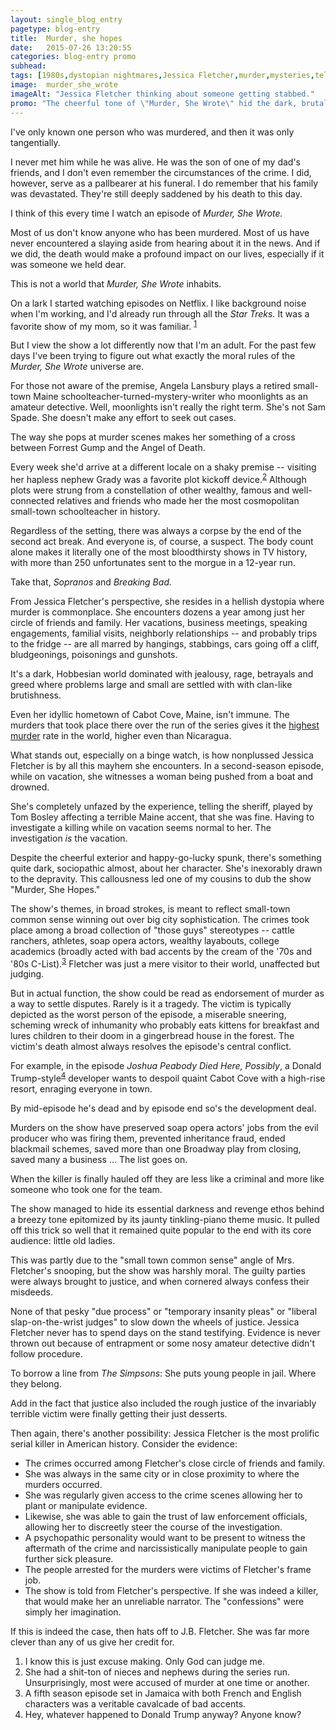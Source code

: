 ```yaml
---
layout: single_blog_entry
pagetype: blog-entry
title:  Murder, she hopes
date:   2015-07-26 13:20:55
categories: blog-entry promo
subhead:
tags: [1980s,dystopian nightmares,Jessica Fletcher,murder,mysteries,television]
image:  murder_she_wrote
imageAlt: "Jessica Fletcher thinking about someone getting stabbed."
promo: "The cheerful tone of \"Murder, She Wrote\" hid the dark, brutal dystopia just underneath."
---  
```


I've only known one person who was murdered, and then it was only tangentially.

I never met him while he was alive. He was the son of one of my dad's friends, and I don't even remember the circumstances of the crime. I did, however, serve as a pallbearer at his funeral. I do remember that his family was devastated. They're still deeply saddened by his death to this day.

I think of this every time I watch an episode of *Murder, She Wrote.*

Most of us don't know anyone who has been murdered. Most of us have never encountered a slaying aside from hearing about it in the news. And if we did, the death would make a profound impact on our lives, especially if it was someone we held dear.

This is not a world that *Murder, She Wrote* inhabits.

On a lark I started watching episodes on Netflix. I like background noise when I'm working, and I'd already run through all the *Star Treks.* It was a favorite show of my mom, so it was familiar. <sup>[1][11]</sup>

But I view the show a lot differently now that I'm an adult. For the past few days I've been trying to figure out what exactly the moral rules of the *Murder, She Wrote* universe are.


For those not aware of the premise, Angela Lansbury plays a retired small-town Maine schoolteacher-turned-mystery-writer who moonlights as an amateur detective. Well, moonlights isn't really the right term. She's not Sam Spade. She doesn't make any effort to seek out cases.

The way she pops at murder scenes makes her something of a cross between Forrest Gump and the Angel of Death.

Every week she'd arrive at a different locale on a shaky premise -- visiting her hapless nephew Grady was a favorite plot kickoff device.<sup>[2][1]</sup> Although plots were strung from a constellation of other wealthy, famous and well-connected relatives and friends who made her the most cosmopolitan small-town schoolteacher in history.

Regardless of the setting, there was always a corpse by the end of the second act break. And everyone is, of course, a suspect. The body count alone makes it literally one of the most bloodthirsty shows in TV history, with more than 250 unfortunates sent to the morgue in a 12-year run.

Take that, *Sopranos* and *Breaking Bad.*

From Jessica Fletcher's perspective, she resides in a hellish dystopia where murder is commonplace. She encounters dozens a year among just her circle of friends and family. Her vacations, business meetings, speaking engagements, familial visits, neighborly relationships -- and probably trips to the fridge -- are all marred by hangings, stabbings, cars going off a cliff, bludgeonings, poisonings and gunshots.

It's a dark, Hobbesian world dominated with jealousy, rage, betrayals and greed where problems large and small are settled with with clan-like brutishness.

Even her idyllic hometown of Cabot Cove, Maine, isn't immune. The murders that took place there over the run of the series gives it the [highest murder][2] rate in the world, higher even than Nicaragua.

What stands out, especially on a binge watch, is how nonplussed Jessica Fletcher is by all this mayhem she encounters. In a second-season episode, while on vacation, she witnesses a woman being pushed from a boat and drowned.

She's completely unfazed by the experience, telling the sheriff, played by Tom Bosley affecting a terrible Maine accent, that she was fine. Having to investigate a killing while on vacation seems normal to her. The investigation *is* the vacation.

Despite the cheerful exterior and happy-go-lucky spunk, there's something quite dark, sociopathic almost, about her character. She's inexorably drawn to the depravity. This callousness led one of my cousins to dub the show "Murder, She Hopes."

The show's themes, in broad strokes, is meant to reflect small-town common sense winning out over big city sophistication. The crimes took place among a broad collection of "those guys" stereotypes -- cattle ranchers, athletes, soap opera actors, wealthy layabouts, college academics (broadly acted with bad accents by the cream of the '70s and '80s C-List).<sup>[3][]</sup> Fletcher was just a mere visitor to their world, unaffected but judging.

But in actual function, the show could be read as endorsement of murder as a way to settle disputes. Rarely is it a tragedy. The victim is typically depicted as the worst person of the episode, a miserable sneering, scheming wreck of inhumanity who probably eats kittens for breakfast and lures children to their doom in a gingerbread house in the forest. The victim's death almost always resolves the episode's central conflict.

For example, in the episode *Joshua Peabody Died Here, Possibly*, a Donald Trump-style<sup>[4][]</sup> developer wants to despoil quaint Cabot Cove with a high-rise resort, enraging everyone in town.

By mid-episode he's dead and by episode end so's the development deal.

Murders on the show have preserved soap opera actors' jobs from the evil producer who was firing them, prevented inheritance fraud, ended blackmail schemes, saved more than one Broadway play from closing, saved many a business ... The list goes on.

When the killer is finally hauled off they are less like a criminal and more like someone who took one for the team.

The show managed to hide its essential darkness and revenge ethos behind a breezy tone epitomized by its jaunty tinkling-piano theme music. It pulled off this trick so well that it remained quite popular to the end with its core audience: little old ladies.

This was partly due to the "small town common sense" angle of Mrs. Fletcher's snooping, but the show was harshly moral. The guilty parties were always brought to justice, and when cornered always confess their misdeeds.

None of that pesky "due process" or "temporary insanity pleas" or "liberal slap-on-the-wrist judges" to slow down the wheels of justice. Jessica Fletcher never has to spend days on the stand testifying. Evidence is never thrown out because of entrapment or some nosy amateur detective didn't follow procedure.

To borrow a line from *The Simpsons*: She puts young people in jail. Where they belong.

Add in the fact that justice also included the rough justice of the invariably terrible victim were finally getting their just desserts.

Then again, there's another possibility: Jessica Fletcher is the most prolific serial killer in American history. Consider the evidence:

* The crimes occurred among Fletcher's close circle of friends and family.
* She was always in the same city or in close proximity to where the murders occurred.
* She was regularly given access to the crime scenes allowing her to plant or manipulate evidence.
* Likewise, she was able to gain the trust of law enforcement officials, allowing her to discreetly steer the course of the investigation.
* A psychopathic personality would want to be present to witness the aftermath of the crime and narcissistically manipulate people to gain further sick pleasure.
* The people arrested for the murders were victims of Fletcher's frame job.
* The show is told from Fletcher's perspective. If she was indeed a killer, that would make her an unreliable narrator. The "confessions" were simply her imagination.

If this is indeed the case, then hats off to J.B. Fletcher. She was far more clever than any of us give her credit for.

1. <span id="footnote-murder-one"></span> I know this is just excuse making. Only God can judge me.
2. <span id="footnote-murder-two"></span> She had a shit-ton of nieces and nephews during the series run. Unsurprisingly, most were accused of murder at one time or another.
3. <span id="footnote-murder-three"></span> A fifth season episode set in Jamaica with both French and English characters was a veritable cavalcade of bad accents.
4. <span id="footnote-murder-four"></span> Hey, whatever happened to Donald Trump anyway? Anyone know?

[11]: #footnote-murder-one
[1]: #footnote-murder-two
[2]: http://www.theguardian.com/media/mediamonkeyblog/2012/aug/23/fictional-tv-town-murder-rate
[3]: #footnote-murder-three
[4]: #footnote-murder-four

